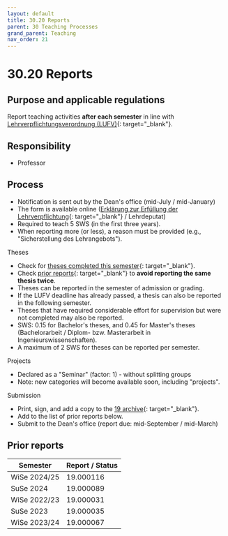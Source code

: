 ```yaml
---
layout: default
title: 30.20 Reports
parent: 30 Teaching Processes
grand_parent: Teaching
nav_order: 21
---
```


# 30.20 Reports

## Purpose and applicable regulations

Report teaching activities **after each semester** in line with [Lehrverpflichtungsverordnung (LUFV)](http://gesetze-bayern.de/Content/Document/BayLUFV){: target="_blank"}.

## Responsibility

- Professor

## Process

- Notification is sent out by the Dean's office (mid-July / mid-January)
- The form is available online ([Erklärung zur Erfüllung der Lehrverpflichtung](https://www.uni-bamberg.de/abt-personal/formulare-infos-und-merkblaetter/){: target="_blank"} / Lehrdeputat)
- Required to teach 5 SWS (in the first three years).
- When reporting more (or less), a reason must be provided (e.g., "Sicherstellung des Lehrangebots").

Theses

- Check for [theses completed this semester](https://github.com/digital-work-lab/theses-confidential){: target="_blank"}.
- Check [prior reports](https://nc-2272638881871040784.nextcloud-ionos.com/index.php/apps/files/files/62?dir=/10-lab/19_archive){: target="_blank"} to **avoid reporting the same thesis twice**.
- Theses can be reported in the semester of admission or grading.
- If the LUFV deadline has already passed, a thesis can also be reported in the following semester.
- Theses that have required considerable effort for supervision but were not completed may also be reported.
- SWS: 0.15 for Bachelor's theses, and 0.45 for Master's theses (Bachelorarbeit / Diplom- bzw. Masterarbeit in Ingenieurswissenschaften).
- A maximum of 2 SWS for theses can be reported per semester.

Projects

- Declared as a "Seminar" (factor: 1) - without splitting groups
- Note: new categories will become available soon, including "projects".

Submission

- Print, sign, and add a copy to the [19 archive](https://nc-2272638881871040784.nextcloud-ionos.com/index.php/apps/files/files/62?dir=/10-lab/19_archive){: target="_blank"}.
- Add to the list of prior reports below.
- Submit to the Dean's office (report due: mid-September / mid-March)

## Prior reports

| Semester    | Report / Status  |
|-------------|------------------|
| WiSe 2024/25  | 19.000116        |
| SuSe 2024     | 19.000089        |
| WiSe 2022/23  | 19.000031        |
| SuSe 2023     | 19.000035        |
| WiSe 2023/24  | 19.000067        |
